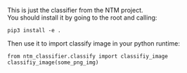 This is just the classifier from the NTM project.  
You should install it by going to the root and calling:
```
pip3 install -e .
```
Then use it to import classify image in your python runtime:  
```
from ntm_classifier.classify import classifiy_image  
classifiy_image(some_png_img)
```